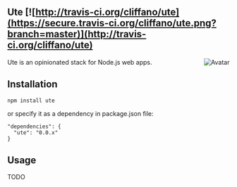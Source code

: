 Ute [![http://travis-ci.org/cliffano/ute](https://secure.travis-ci.org/cliffano/ute.png?branch=master)](http://travis-ci.org/cliffano/ute)
---
<img align="right" src="https://raw.github.com/cliffano/ute/master/avatar.jpg" alt="Avatar"/>

Ute is an opinionated stack for Node.js web apps.

Installation
------------

    npm install ute

or specify it as a dependency in package.json file:

    "dependencies": {
      "ute": "0.0.x"
    }

Usage
-----

TODO